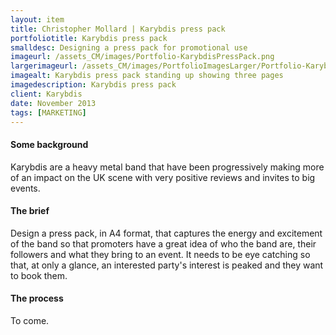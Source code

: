 ```yaml
---
layout: item
title: Christopher Mollard | Karybdis press pack
portfoliotitle: Karybdis press pack
smalldesc: Designing a press pack for promotional use
imageurl: /assets_CM/images/Portfolio-KarybdisPressPack.png
largerimageurl: /assets_CM/images/PortfolioImagesLarger/Portfolio-KarybdisPressPack.png
imagealt: Karybdis press pack standing up showing three pages
imagedescription: Karybdis press pack
client: Karybdis
date: November 2013
tags: [MARKETING]
---
```

<h4>Some background</h4>
<p>
Karybdis are a heavy metal band that have been progressively making more of an impact on the UK scene with very positive reviews and invites to big events.
</p>

<h4>The brief</h4>

<p>
Design a press pack, in A4 format, that captures the energy and excitement of the band so that promoters have a great idea of who the band are, their followers and what they bring to an event. It needs to be eye catching so that, at only a glance, an interested party's interest is peaked and they want to book them.
</p>
<h4>The process</h4>
<p>
To come.
</p>